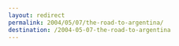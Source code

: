 ```yaml
---
layout: redirect
permalink: 2004/05/07/the-road-to-argentina/
destination: /2004-05-07-the-road-to-argentina
---
```

